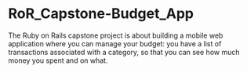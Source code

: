 # RoR_Capstone-Budget_App
 The Ruby on Rails capstone project is about building a mobile web application where you can manage your budget: you have a list of transactions associated with a category, so that you can see how much money you spent and on what.
